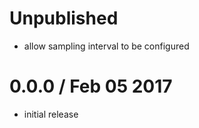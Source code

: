 Unpublished
===========

  * allow sampling interval to be configured

0.0.0 / Feb 05 2017
===================

  * initial release
